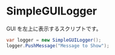 # SimpleGUILogger

GUI を左上に表示するスクリプトです。

```cs
var logger = new SimpleGUILogger();
logger.PushMessage("Message to Show");
```

